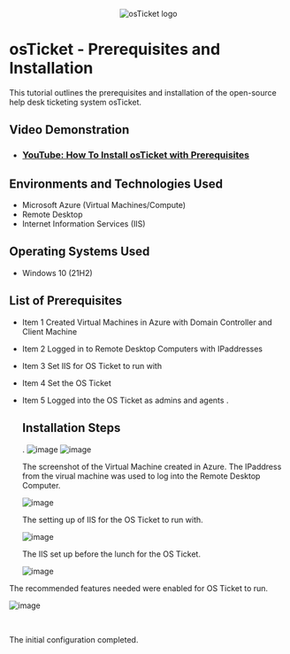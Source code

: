 <p align="center">
<img src="https://i.imgur.com/Clzj7Xs.png" alt="osTicket logo"/>
</p>

<h1>osTicket - Prerequisites and Installation</h1>
This tutorial outlines the prerequisites and installation of the open-source help desk ticketing system osTicket.<br />


<h2>Video Demonstration</h2>

- ### [YouTube: How To Install osTicket with Prerequisites](https://www.youtube.com)

<h2>Environments and Technologies Used</h2>

- Microsoft Azure (Virtual Machines/Compute)
- Remote Desktop
- Internet Information Services (IIS)

<h2>Operating Systems Used </h2>

- Windows 10</b> (21H2)

<h2>List of Prerequisites</h2>

- Item 1 Created Virtual Machines in Azure with Domain Controller and Client Machine
- Item 2 Logged in to Remote Desktop Computers with IPaddresses
- Item 3 Set IIS for OS Ticket to run with
- Item 4 Set the OS Ticket
- Item 5 Logged into the OS Ticket as admins and agents
. <h2>Installation Steps</h2>
. ![image](https://github.com/waleoyecc/osticket-prereqs/assets/140360882/fcbdd0fc-c821-40ec-9c0c-72d05de99a91)
  ![image](https://github.com/waleoyecc/osticket-prereqs/assets/140360882/55601be9-d5e8-4013-99b6-65ceab67a0f9)
  
  The screenshot of the Virtual Machine created in Azure. The IPaddress from the virual machine was used to log into the Remote Desktop Computer.

  
  ![image](https://github.com/waleoyecc/osticket-prereqs/assets/140360882/3d03ccff-afda-49de-b62f-fa2f71b5548b)
  
  The setting up of IIS for the OS Ticket to run with.

  
  ![image](https://github.com/waleoyecc/osticket-prereqs/assets/140360882/641b3194-3892-4063-98d3-ebf05d05d01c)
  
  The IIS set up before the lunch for the OS Ticket.

  
  ![image](https://github.com/waleoyecc/osticket-prereqs/assets/140360882/4e3fa485-17f2-4bdf-bc7f-076707551143)

The recommended features needed were enabled for OS Ticket to run.


![image](https://github.com/waleoyecc/osticket-prereqs/assets/140360882/d6962ffd-3532-4320-a5b0-cb55ef1d9800)

</p>
<br />

<p>
<im
</p>
<p>
The initial configuration completed.
</p>
<br />
